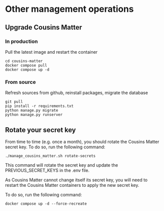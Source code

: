 # Other management operations

## Upgrade Cousins Matter
### In production
Pull the latest image and restart the container
```
cd cousins-matter
docker compose pull
docker compose up -d
```

### From source
Refresh sources from github, reinstall packages, migrate the database
```
git pull
pip install -r requirements.txt
python manage.py migrate
python manage.py runserver
```

## Rotate your secret key
From time to time (e.g. once a month), you should rotate the Cousins Matter secret key. To do so, run the following command:

```
./manage_cousins_matter.sh rotate-secrets
```

This command will rotate the secret key and update the PREVIOUS_SECRET_KEYS in the .env file.

As Cousins Matter cannot change itself its secret key, you will need to restart the Cousins Matter containers to apply the new secret key.

To do so, run the following command:

```
docker compose up -d --force-recreate
```
